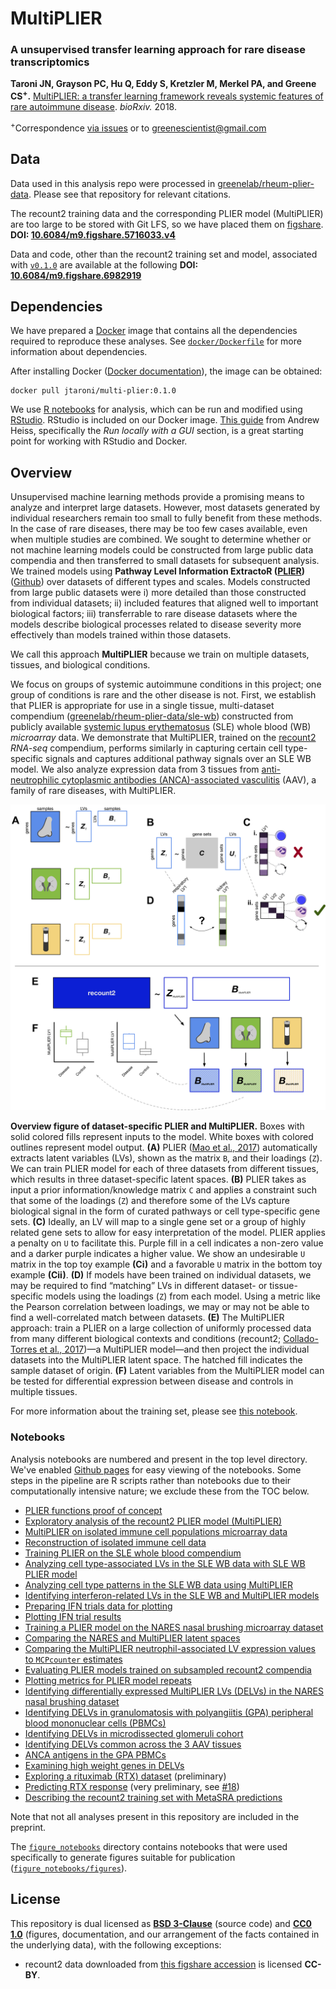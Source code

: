 # MultiPLIER

### A unsupervised transfer learning approach for rare disease transcriptomics

**Taroni JN, Grayson PC, Hu Q, Eddy S, Kretzler M, Merkel PA, and Greene CS<sup>+</sup>.** [MultiPLIER: a transfer learning framework reveals systemic features of rare autoimmune disease](https://doi.org/10.1101/395947). _bioRxiv._ 2018.

<sup>+</sup>Correspondence [via issues](https://github.com/greenelab/multi-plier/issues) or to [greenescientist@gmail.com](mailto:greenescientist@gmail.com)

## Data

Data used in this analysis repo were processed in [greenelab/rheum-plier-data](https://github.com/greenelab/rheum-plier-data). 
Please see that repository for relevant citations.

The recount2 training data and the corresponding PLIER model (MultiPLIER) are too large to be stored with Git LFS, so we have placed them on [figshare](https://figshare.com/). **DOI: [10.6084/m9.figshare.5716033.v4](https://doi.org/10.6084/m9.figshare.5716033.v4)**

Data and code, other than the recount2 training set and model, associated with [`v0.1.0`](https://github.com/greenelab/multi-plier/tree/v0.1.0) are available at the following **DOI: [10.6084/m9.figshare.6982919](https://doi.org/10.6084/m9.figshare.6982919)**

## Dependencies

We have prepared a [Docker](https://www.docker.com) image that contains all the dependencies required to reproduce these analyses. See [`docker/Dockerfile`](https://github.com/greenelab/multi-plier/blob/eb30c25e236ae8590d275f9d351f804bd922ca0a/docker/Dockerfile) for more information about dependencies. 

After installing Docker ([Docker documentation](https://docs.docker.com)), the image can be obtained:

```
docker pull jtaroni/multi-plier:0.1.0
```

We use [R notebooks](https://rmarkdown.rstudio.com/r_notebooks) for analysis, which can be run and modified using [RStudio](https://www.rstudio.com).
RStudio is included on our Docker image. 
[This guide](https://www.andrewheiss.com/blog/2017/04/27/super-basic-practical-guide-to-docker-and-rstudio/) from Andrew Heiss, specifically the _Run locally with a GUI_ section, is a great starting point for working with RStudio and Docker.

## Overview

Unsupervised machine learning methods provide a promising means to analyze and interpret large datasets. 
However, most datasets generated by individual researchers remain too small to fully benefit from these methods. 
In the case of rare diseases, there may be too few cases available, even when multiple studies are combined. 
We sought to determine whether or not machine learning models could be constructed from large public data compendia and then transferred to small datasets for subsequent analysis. 
We trained models using **Pathway Level Information ExtractoR ([PLIER](https://doi.org/10.1101/116061))** ([Github](https://github.com/wgmao/PLIER)) over datasets of different types and scales. 
Models constructed from large public datasets were 
i) more detailed than those constructed from individual datasets; 
ii) included features that aligned well to important biological factors; 
iii) transferrable to rare disease datasets where the models describe biological processes related to disease severity more effectively than models trained within those datasets. 

We call this approach **MultiPLIER** because we train on multiple datasets, tissues, and biological conditions.

We focus on groups of systemic autoimmune conditions in this project; one group of conditions is rare and the other disease is not. 
First, we establish that PLIER is appropriate for use in a single tissue, multi-dataset compendium ([greenelab/rheum-plier-data/sle-wb](https://github.com/greenelab/rheum-plier-data/tree/master/sle-wb)) constructed from publicly available [systemic lupus erythematosus](https://ghr.nlm.nih.gov/condition/systemic-lupus-erythematosus) (SLE) whole blood (WB) _microarray_ data. 
We demonstrate that MultiPLIER, trained on the [recount2](https://jhubiostatistics.shinyapps.io/recount/) _RNA-seq_ compendium, performs similarly in capturing certain cell type-specific signals and captures additional pathway signals over an SLE WB model.
We also analyze expression data from 3 tissues from [anti-neutrophilic cytoplasmic antibodies (ANCA)-associated vasculitis](https://rarediseases.info.nih.gov/diseases/13011/anca-associated-vasculitis) (AAV), a family of rare diseases, with MultiPLIER.

![](https://github.com/greenelab/multi-plier/blob/master/diagrams/overview_figure.png)

**Overview figure of dataset-specific PLIER and MultiPLIER.** Boxes with solid colored fills represent inputs to the model. White boxes with colored outlines represent model output. 
**(A)** PLIER ([Mao et al., 2017](https://doi.org/10.1101/116061)) automatically extracts latent variables (LVs), shown as the matrix `B`, and their loadings (`Z`). 
We can train PLIER model for each of three datasets from different tissues, which results in three dataset-specific latent spaces. 
**(B)** PLIER takes as input a prior information/knowledge matrix `C` and applies a constraint such that some of the loadings (`Z`) and therefore some of the LVs capture biological signal in the form of curated pathways or cell type-specific gene sets. 
**(C)** Ideally, an LV will map to a single gene set or a group of highly related gene sets to allow for easy interpretation of the model. 
PLIER applies a penalty on `U` to facilitate this. 
Purple fill in a cell indicates a non-zero value and a darker purple indicates a higher value. 
We show an undesirable `U` matrix in the top toy example **(Ci)** and a favorable `U` matrix in the bottom toy example **(Cii)**. **(D)** 
If models have been trained on individual datasets, we may be required to find “matching” LVs in different dataset- or tissue-specific models using the loadings (`Z`) from each model. 
Using a metric like the Pearson correlation between loadings, we may or may not be able to find a well-correlated match between datasets. 
**(E)** The MultiPLIER approach: train a PLIER on a large collection of uniformly processed data from many different biological contexts and conditions (recount2; [Collado-Torres et al., 2017](https://doi.org/10.1038/nbt.3838))—a MultiPLIER model—and then project the individual datasets into the MultiPLIER latent space. 
The hatched fill indicates the sample dataset of origin. 
**(F)** Latent variables from the MultiPLIER model can be tested for differential expression between disease and controls in multiple tissues.

For more information about the training set, please see [this notebook](https://greenelab.github.io/multi-plier/26-describe_recount2.nb.html).

### Notebooks

Analysis notebooks are numbered and present in the top level directory.
We've enabled [Github pages](https://pages.github.com/) for easy viewing of the notebooks.
Some steps in the pipeline are R scripts rather than notebooks due to their computationally intensive nature;
we exclude these from the TOC below.

* [PLIER functions proof of concept](https://greenelab.github.io/multi-plier/01-PLIER_util_proof-of-concept_notebook.nb.html)
* [Exploratory analysis of the recount2 PLIER model (MultiPLIER)](https://greenelab.github.io/multi-plier/02-recount2_PLIER_exploration.nb.html)
* [MultiPLIER on isolated immune cell populations microarray data](https://greenelab.github.io/multi-plier/03-isolated_cell_type_populations.nb.html)
* [Reconstruction of isolated immune cell data](https://greenelab.github.io/multi-plier/04-isolated_immune_cell_reconstruction.nb.html)
* [Training PLIER on the SLE whole blood compendium](https://greenelab.github.io/multi-plier/05-sle-wb_PLIER.nb.html)
* [Analyzing cell type-associated LVs in the SLE WB data with SLE WB PLIER model](https://greenelab.github.io/multi-plier/06-sle-wb_cell_type.nb.html)
* [Analyzing cell type patterns in the SLE WB data using MultiPLIER](https://greenelab.github.io/multi-plier/07-sle_cell_type_recount2_model.nb.html)
* [Identifying interferon-related LVs in the SLE WB and MultiPLIER models](https://greenelab.github.io/multi-plier/08-identify_ifn_LVs.nb.html)
* [Preparing IFN trials data for plotting](https://greenelab.github.io/multi-plier/09-sle_ifn_data_prep.nb.html)
* [Plotting IFN trial results](https://greenelab.github.io/multi-plier/10-sle_ifn_analysis.nb.html)
* [Training a PLIER model on the NARES nasal brushing microarray dataset](https://greenelab.github.io/multi-plier/12-train_NARES_PLIER.nb.html)
* [Comparing the NARES and MultiPLIER latent spaces](https://greenelab.github.io/multi-plier/13-compare_NARES_B.nb.html)
* [Comparing the MultiPLIER neutrophil-associated LV expression values to `MCPcounter` estimates](https://greenelab.github.io/multi-plier/14-NARES_MCPcounter.nb.html)
* [Evaluating PLIER models trained on subsampled recount2 compendia](https://greenelab.github.io/multi-plier/15-evaluate_subsampling.nb.html)
* [Plotting metrics for PLIER model repeats](https://greenelab.github.io/multi-plier/17-plotting_repeat_evals.nb.html)
* [Identifying differentially expressed MultiPLIER LVs (DELVs) in the NARES nasal brushing dataset](https://greenelab.github.io/multi-plier/18-NARES_differential_expression.nb.html)
* [Identifying DELVs in granulomatosis with polyangiitis (GPA) peripheral blood mononuclear cells (PBMCs)](https://greenelab.github.io/multi-plier/19-GPA_blood_differential_expression.nb.html)
* [Identifying DELVs in microdissected glomeruli cohort](https://greenelab.github.io/multi-plier/20-kidney_differential_expression.nb.html)
* [Identifying DELVs common across the 3 AAV tissues](https://greenelab.github.io/multi-plier/21-AAV_DLVE.nb.html)
* [ANCA antigens in the GPA PBMCs](https://greenelab.github.io/multi-plier/22-GPA_blood_top_LVs.nb.html)
* [Examining high weight genes in DELVs](https://greenelab.github.io/multi-plier/23-explore_AAV_recount_LVs.nb.html)
* [Exploring a rituximab (RTX) dataset](https://greenelab.github.io/multi-plier/24-explore_rtx.nb.html) (preliminary)
* [Predicting RTX response](https://greenelab.github.io/multi-plier/25-predict_response.nb.html) (very preliminary, see [#18](https://github.com/greenelab/multi-plier/pull/18))
* [Describing the recount2 training set with MetaSRA predictions](https://greenelab.github.io/multi-plier/26-describe_recount2.nb.html)

Note that not all analyses present in this repository are included in the preprint.

The [`figure_notebooks`](https://github.com/greenelab/multi-plier/tree/master/figure_notebooks) directory contains notebooks that were used specifically to generate figures suitable for publication ([`figure_notebooks/figures`](https://github.com/greenelab/multi-plier/tree/master/figure_notebooks/figures)).

## License 

This repository is dual licensed as **[BSD 3-Clause](https://github.com/greenelab/multi-plier/blob/master/LICENSE_BSD-3.md)** (source code) and **[CC0 1.0](https://github.com/greenelab/multi-plier/blob/master/LICENSE_CC0.md)** (figures, documentation, and our arrangement of the facts contained in the underlying data), with the following exceptions:

* recount2 data downloaded from [this figshare accession](https://doi.org/10.6084/m9.figshare.5716033.v4) is licensed **CC-BY**.
